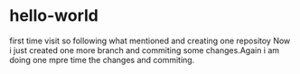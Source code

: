 
# hello-world
first time visit so following what mentioned and creating one repositoy
Now i just created one more branch and commiting some changes.Again i am doing one mpre time the changes and commiting.
